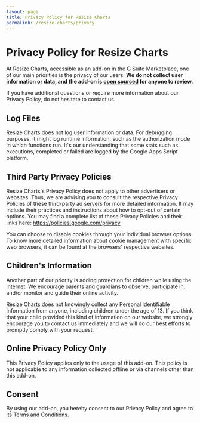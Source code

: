 ```yaml
---
layout: page
title: Privacy Policy for Resize Charts
permalink: /resize-charts/privacy
---
```


# Privacy Policy for Resize Charts

At Resize Charts, accessible as an add-on in the G Suite Marketplace, one of our main priorities is the privacy of our users. **We do not collect user information or data, and the add-on is [open sourced](https://github.com/leonelgalan/resize_charts) for anyone to review.**

If you have additional questions or require more information about our Privacy Policy, do not hesitate to contact us.

## Log Files

Resize Charts does not log user information or data. For debugging purposes, it might log runtime information, such as the authorization mode in which functions run. It's our understanding that some stats such as executions, completed or failed are logged by the Google Apps Script platform.

## Third Party Privacy Policies

Resize Charts's Privacy Policy does not apply to other advertisers or websites. Thus, we are advising you to consult the respective Privacy Policies of these third-party ad servers for more detailed information. It may include their practices and instructions about how to opt-out of certain options. You may find a complete list of these Privacy Policies and their links here: https://policies.google.com/privacy

You can choose to disable cookies through your individual browser options. To know more detailed information about cookie management with specific web browsers, it can be found at the browsers' respective websites.

## Children's Information

Another part of our priority is adding protection for children while using the internet. We encourage parents and guardians to observe, participate in, and/or monitor and guide their online activity.

Resize Charts does not knowingly collect any Personal Identifiable Information from anyone, including children under the age of 13. If you think that your child provided this kind of information on our website, we strongly encourage you to contact us immediately and we will do our best efforts to promptly comply with your request.

## Online Privacy Policy Only

This Privacy Policy applies only to the usage of this add-on. This policy is not applicable to any information collected offline or via channels other than this add-on.

## Consent

By using our add-on, you hereby consent to our Privacy Policy and agree to its Terms and Conditions.
